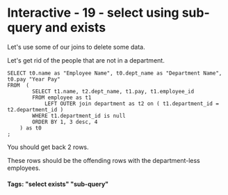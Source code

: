 



<style>
.pagebreak { page-break-before: always; }
.half { height: 200px; }
</style>





# Interactive - 19 - select using sub-query and exists

Let's use some of our joins to delete some data.

Let's get rid of the people that are not in a department.

```
SELECT t0.name as "Employee Name", t0.dept_name as "Department Name", t0.pay "Year Pay"
FROM  (
		SELECT t1.name, t2.dept_name, t1.pay, t1.employee_id
		FROM employee as t1
			LEFT OUTER join department as t2 on ( t1.department_id = t2.department_id )
		WHERE t1.department_id is null
		ORDER BY 1, 3 desc, 4
	) as t0
;

```

You should get back 2 rows.

These rows should be the offending rows with the department-less employees.

#### Tags: "select exists" "sub-query"
